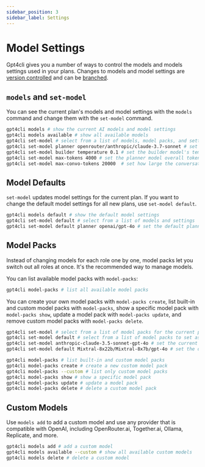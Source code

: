 ```yaml
---
sidebar_position: 3
sidebar_label: Settings
---
```


# Model Settings

Gpt4cli gives you a number of ways to control the models and models settings used in your plans. Changes to models and model settings are [version controlled](../core-concepts/version-control.md) and can be [branched](../core-concepts/branches.md).

## `models` and `set-model`

You can see the current plan's models and model settings with the `models` command and change them with the `set-model` command.

```bash
gpt4cli models # show the current AI models and model settings
gpt4cli models available # show all available models
gpt4cli set-model # select from a list of models, model packs, and settings
gpt4cli set-model planner openrouter/anthropic/claude-3.7-sonnet # set the main planner model to Claude Sonnet 3.7 from OpenRouter.ai
gpt4cli set-model builder temperature 0.1 # set the builder model's temperature to 0.1
gpt4cli set-model max-tokens 4000 # set the planner model overall token limit to 4000
gpt4cli set-model max-convo-tokens 20000  # set how large the conversation can grow before Gpt4cli starts using summaries
```

## Model Defaults 

`set-model` updates model settings for the current plan. If you want to change the default model settings for all new plans, use `set-model default`.

```bash
gpt4cli models default # show the default model settings
gpt4cli set-model default # select from a list of models and settings
gpt4cli set-model default planner openai/gpt-4o # set the default planner model to OpenAI gpt-4o
```

## Model Packs

Instead of changing models for each role one by one, model packs let you switch out all roles at once. It's the recommended way to manage models.

You can list available model packs with `model-packs`:

```bash
gpt4cli model-packs # list all available model packs
```

You can create your own model packs with `model-packs create`, list built-in and custom model packs with `model-packs`, show a specific model pack with `model-packs show`, update a model pack with `model-packs update`, and remove custom model packs with `model-packs delete`.

```bash
gpt4cli set-model # select from a list of model packs for the current plan
gpt4cli set-model default # select from a list of model packs to set as the default for all new plans
gpt4cli set-model anthropic-claude-3.5-sonnet-gpt-4o # set the current plan's model pack by name
gpt4cli set-model default Mixtral-8x22b/Mixtral-8x7b/gpt-4o # set the default model pack for all new plans

gpt4cli model-packs # list built-in and custom model packs
gpt4cli model-packs create # create a new custom model pack
gpt4cli model-packs --custom # list only custom model packs
gpt4cli model-packs show # show a specific model pack
gpt4cli model-packs update # update a model pack
gpt4cli model-packs delete # delete a custom model pack
```

## Custom Models

Use `models add` to add a custom model and use any provider that is compatible with OpenAI, including OpenRouter.ai, Together.ai, Ollama, Replicate, and more.

```bash
gpt4cli models add # add a custom model
gpt4cli models available --custom # show all available custom models
gpt4cli models delete # delete a custom model
```
